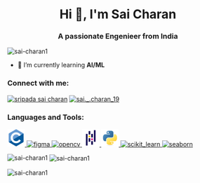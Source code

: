 <h1 align="center">Hi 👋, I'm Sai Charan</h1>
<h3 align="center">A passionate Engenieer from India</h3>

<p align="left"> <img src="https://komarev.com/ghpvc/?username=sai-charan1&label=Profile%20views&color=0e75b6&style=flat" alt="sai-charan1" /> </p>

- 🌱 I’m currently learning **AI/ML**

<h3 align="left">Connect with me:</h3>
<p align="left">
<a href="https://linkedin.com/in/sripada sai charan" target="blank"><img align="center" src="https://raw.githubusercontent.com/rahuldkjain/github-profile-readme-generator/master/src/images/icons/Social/linked-in-alt.svg" alt="sripada sai charan" height="30" width="40" /></a>
<a href="https://instagram.com/sai._.charan_19" target="blank"><img align="center" src="https://raw.githubusercontent.com/rahuldkjain/github-profile-readme-generator/master/src/images/icons/Social/instagram.svg" alt="sai._.charan_19" height="30" width="40" /></a>
</p>

<h3 align="left">Languages and Tools:</h3>
<p align="left"> <a href="https://www.cprogramming.com/" target="_blank" rel="noreferrer"> <img src="https://raw.githubusercontent.com/devicons/devicon/master/icons/c/c-original.svg" alt="c" width="40" height="40"/> </a> <a href="https://www.figma.com/" target="_blank" rel="noreferrer"> <img src="https://www.vectorlogo.zone/logos/figma/figma-icon.svg" alt="figma" width="40" height="40"/> </a> <a href="https://opencv.org/" target="_blank" rel="noreferrer"> <img src="https://www.vectorlogo.zone/logos/opencv/opencv-icon.svg" alt="opencv" width="40" height="40"/> </a> <a href="https://pandas.pydata.org/" target="_blank" rel="noreferrer"> <img src="https://raw.githubusercontent.com/devicons/devicon/2ae2a900d2f041da66e950e4d48052658d850630/icons/pandas/pandas-original.svg" alt="pandas" width="40" height="40"/> </a> <a href="https://www.python.org" target="_blank" rel="noreferrer"> <img src="https://raw.githubusercontent.com/devicons/devicon/master/icons/python/python-original.svg" alt="python" width="40" height="40"/> </a> <a href="https://scikit-learn.org/" target="_blank" rel="noreferrer"> <img src="https://upload.wikimedia.org/wikipedia/commons/0/05/Scikit_learn_logo_small.svg" alt="scikit_learn" width="40" height="40"/> </a> <a href="https://seaborn.pydata.org/" target="_blank" rel="noreferrer"> <img src="https://seaborn.pydata.org/_images/logo-mark-lightbg.svg" alt="seaborn" width="40" height="40"/> </a> </p>

<p><img align="left" src="https://github-readme-stats.vercel.app/api/top-langs?username=sai-charan1&show_icons=true&locale=en&layout=compact" alt="sai-charan1" /></p>

<p>&nbsp;<img align="center" src="https://github-readme-stats.vercel.app/api?username=sai-charan1&show_icons=true&locale=en" alt="sai-charan1" /></p>

<p><img align="center" src="https://github-readme-streak-stats.herokuapp.com/?user=sai-charan1&" alt="sai-charan1" /></p>

